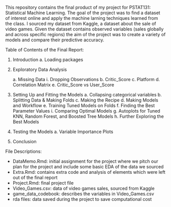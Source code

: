 This repository contains the final product of my project for PSTAT131: Statistical Machine Learning. The goal of the project was to find a dataset of interest online and apply the machine larning techniques learned from the class. I sourced my dataset from Kaggle, a dataset about the sale of video games. Given the dataset contains observed variables (sales globally and across specific regions) the aim of the project was to create a variety of models and compare their predictive accuracy. 

Table of Contents of the Final Report:
1. Introduction
   a. Loading packages
2. Exploratory Data Analysis

   a. Missing Data
     i. Dropping Observations
   b. Critic_Score
   c. Platform
   d. Correlation Matrix
   e. Critic_Score vs User_Score
4. Setting Up and Fitting the Models
   a. Collapsing categorical variables
   b. Splitting Data & Making Folds
   c. Making the Recipe
   d. Making Models and Workflow
   e. Training Tuned Models on Folds
   f. Finding the Best Parameter Values
     i. Comparing Optimal Models
  g. Autoplots for Tuned KNN, Random Forest, and Boosted Tree Models
  h. Further Exploring the Best Models
5. Testing the Models
   a. Variable Importance Plots
6. Conclusion

File Descriptions:
* DataMemo.Rmd: initial assignment for the project where we pitch our plan for the project and include some basic EDA of the data we sourced
* Extra.Rmd: contains extra code and analysis of elements which were left out of the final report
* Project.Rmd: final project file
* Video_Games.csv: data of video games sales, sourced from Kaggle
* game_data_codebook: describes the variables in Video_Games.csv
* rda files: data saved during the project to save computational cost
